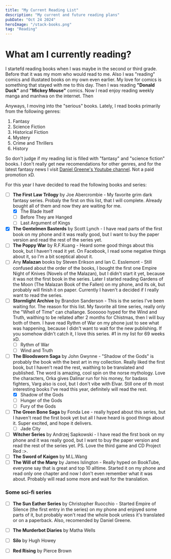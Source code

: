```yaml
---
title: "My Current Reading List"
description: "My current and future reading plans"
pubDate: "Oct 24 2024"
heroImage: "/stack-books.png"
tag: "Reading"
---
```


# **What am I currently reading?**

I startefd reading books when I was maybe in the second or third grade. Before that it was my mom who would read to me.
Also I was "reading" comics and illustated books on my own even earlier. My love for comics is something that stayed with me to this day.
Then I was reading <strong>"Donald Duck"</strong> and <strong>"Mickey Mouse"</strong> comics. Now I read enjoy reading weekly manga and manhwa on the internet. Then

Anyways, I moving into the "serious" books. Lately, I read books primarily from the following genres: 
<ol>
<li>Fantasy</li>
<li>Science Fiction</li>
<li>Historical Fiction</li>
<li>Mystery</li>     
<li>Crime and Thrillers</li>
<li>History</li>     
</ol>

So don't judge if my reading list is filled with "fantasy" and "science fiction" books.
I don't really get new recomendations for other genres, and for the latest fantasy news I visit
<a href="https://www.youtube.com/@DanielGreeneReviews" class="text-orange-500" >Daniel Greene's Youtube channel</a>.
Not a paid promotion xD.  


For this year I have decided to read the following books and series:

- [ ] <strong>The First Law Trilogy</strong> by Joe Abercrombie - My favorite grim dark fantasy series. Probaly the first on this list, that I will complete. 
  Already bought all of them and now they are waiting for me.
  - [x] The Blade Itself
  - [ ] Before They are Hanged
  - [ ] Last Argument of Kings
- [x] <strong>The Gentelmen Basterds</strong> by Scott Lynch - I have read parts of the first book on my phone and it was really good, but I want to buy the paper version and read the rest of the series yet. 
- [ ] <strong>The Poppy War</strong> by R.F.Kuang - Heard some good things about this book, but I haven't read it yet. On Facebook, I read some negative things about it, so I'm a bit sceptical about it.
- [ ] Any <strong>Malazan</strong> books by Steven Erikson and Ian C. Esslemont - Still confused about the order of the books, I bought the first one Empire Night of Knives (Novels of the Malazan), but I didn't start it yet, because it was not the first book in the series. Later I started reading Gardens of the Moon (The Malazan Book of the Fallen) on my phone, and its ok, but probably will finish it on paper. Currently I haven't a decided if I really want to read the series.    
- [ ] <strong>Stormlight Archive</strong> by Brandon Sanderson - This is the series I've been waiting for. The reason for this list. My favorite all time series, really only the "Whell of Time" can challange. Soooooo hyped for the Wind and Truth, waithing to be rellated after 2 months for Chistmas, then I will buy both of them. I have read Rythm of War on my phone just to see what was happening, because I didn't want to wait for the new publishing. If you somehow didn't catch it, I love this series. #1 in my list for 69 weeks xD.
  - [ ] Rythm of War
  - [ ] Wind and Truth
- [ ] <strong>The Bloodsworn Saga</strong> by John Gwynne - "Shadow of the Gods" is probably the book with the best art in my collection. Really liked the first book, but I haven't read the rest, waithing to be translated and published.
  The word is amazing, cool spin on the norse mythology. Love the characters, Orka gives Dalinar run for his money, for badass fighters, Varg also is cool, but I don't vibe with Elvar. Still one of th most interesting books I've read this year, definitely will read the rest.
  - [x] Shadow of the Gods
  - [ ] Hunger of the Gods
  - [ ] Fury of the Gods
- [ ] <strong>The Green Bone Saga</strong> by Fonda Lee - really hyped about this series, but I haven't read the first book yet but all I have heard is good things about it. Super excited, and hope it delivers.
  - [ ] Jade City
- [ ] <strong>Witcher Series</strong> by Andrzej Sapkowski - I have read the first book on my phone and it was really good, but I want to buy the paper version and read the rest of the series yet. PS. Love the third game and CD Project Red :>. 
- [ ] <strong>The Sword of Kaigen</strong> by M.L.Wang 
- [ ] <strong>The Will of the Many</strong> by James Islington - Really hyped on BookTube, everyone say that is great and top 10 alltime. Started it on my phone and read only one chapter and now I don't even remember what it was about. 
  Probably will read some more and wait for the translation.

### Some sci-fi series
- [ ] <strong>The Sun Eather Series</strong> by Christopher Ruocchio - Started Empire of Silence (the first entry in the series) on my phone and enjoyed some parts of it, 
  but probably won't read the whole book unless it's translated or on a paperback. Also, recomended by Daniel Greene.
- [ ] <strong>The Murderbot Diaries</strong> by Matha Wells
- [ ] <strong>Silo</strong> by Hugh Howey
- [ ] <strong>Red Rising</strong> by Pierce Brown



